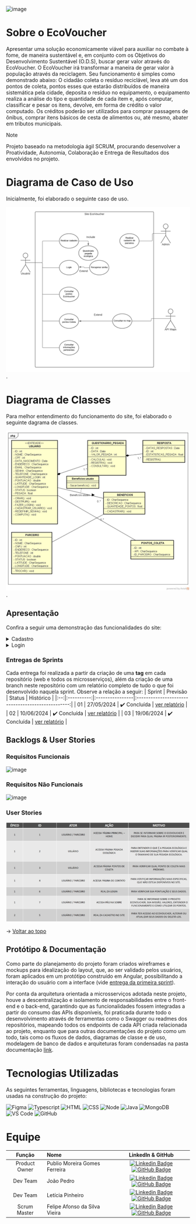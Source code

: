 ![image](https://github.com/Eng-FelipeA/EcoVoucher/assets/127235032/a8e02eb9-7a4b-4acc-94b8-a3a23d2bc90c)

# Sobre o EcoVoucher

Apresentar uma solução economicamente viável para auxiliar no combate à fome, de maneira sustentável e, em conjunto com os Objetivos do Desenvolvimento Sustentável (O.D.S), buscar gerar valor através do EcoVoucher.
O EcoVoucher irá transformar a maneira de gerar valor à população através da reciclagem. Seu funcionamento é simples como demonstrado abaixo:
O cidadão coleta o resíduo reciclável, leva até um dos pontos de coleta, pontos esses que estarão distribuídos de maneira sistemática pela cidade, deposita o resíduo no equipamento, o equipamento realiza a análise do tipo e quantidade de cada item e, após computar, classificar e pesar os itens, devolve, em forma de crédito o valor computado. Os créditos poderão ser utilizados para comprar passagens de ônibus, comprar itens básicos de cesta de alimentos ou, até mesmo, abater em tributos municipais.

> [!NOTE]
> Projeto baseado na metodologia ágil SCRUM, procurando desenvolver a Proatividade, Autonomia, Colaboração e Entrega de Resultados dos envolvidos no projeto.

# Diagrama de Caso de Uso

Inicialmente, foi elaborado o seguinte caso de uso.

![image](https://github.com/Eng-FelipeA/EcoVoucher/blob/main/Assets/Diagrama%20de%20Caso%20de%20Uso%20EcoVoucher.jpg).

# Diagrama de Classes

Para melhor entendimento do funcionamento do site, foi elaborado o seguinte dagrama de classes.

![image](https://github.com/Eng-FelipeA/EcoVoucher/blob/main/Assets/Diagrama%20de%20Claesses%20EcoVoucher.jpg).

## Apresentação
Confira a seguir uma demonstração das funcionalidades do site:
<details>
   <summary>Cadastro</summary>
    <div align="center">
        <img src="https://github.com/Eng-FelipeA/EcoVoucher/blob/main/Assets/Tela-de-Cadastro-Ecovoucher.gif">
    </div>
</details>
<details>
   <summary>Login</summary>
    <div align="center">
        <img src="https://github.com/Eng-FelipeA/EcoVoucher/blob/main/Assets/Tela-de-Login-EcoVoucher.gif">
    </div>
</details>

### Entregas de Sprints
Cada entrega foi realizada a partir da criação de uma **tag** em cada repositório (web e todos os microsserviços), além da criação de uma branch neste repositório com um relatório completo de tudo o que foi desenvolvido naquela sprint. Observe a relação a seguir:
| Sprint | Previsão | Status | Histórico |
|:--:|:----------:|:----------------|:-------------------------------------------------:|
| 01 | 27/05/2024 | ✔️ Concluída    | [ver relatório](https://github.com/Eng-FelipeA/EcoVoucher/blob/main/Documenta%C3%A7%C3%A3o/readme.md) |
| 02 | 10/06/2024 |  ✔️ Concluída    | [ver relatório](https://github.com/Eng-FelipeA/EcoVoucher/blob/main/Documenta%C3%A7%C3%A3o/sprint2.md) |
| 03 | 19/06/2024 |  ✔️ Concluída   | [ver relatório](https://github.com/Eng-FelipeA/EcoVoucher/blob/main/Documenta%C3%A7%C3%A3o/sprint3.md) |

## Backlogs & User Stories
 
### Requisitos Funcionais    

![image](https://github.com/Eng-FelipeA/EcoVoucher-App/blob/main/Assets/RF-APP-EcoVoucher.png)


### Requisitos Não Funcionais

![image](https://github.com/Eng-FelipeA/EcoVoucher-App/blob/main/Assets/RNF-APP-EcoVoucher.png)


### User Stories

![image](https://github.com/Eng-FelipeA/EcoVoucher/blob/main/Assets/User%20Stories.jpg)


  
→ [Voltar ao topo](#topo)

<span id="prototipo">

## Protótipo & Documentação
Como parte do planejamento do projeto foram criados wireframes e mockups para idealização do layout, que, ao ser validado pelos usuários, foram aplicados em um protótipo construído em Angular, possibilitando a interação do usuário com a interface (vide [entrega da primeira sprint](https://github.com/Eng-FelipeA/EcoVoucher/blob/main/Documenta%C3%A7%C3%A3o/readme.md)).
    
Por conta da arquitetura orientada a microsserviços adotada neste projeto, houve a descentralização e isolamento de responsabilidades entre o front-end e o back-end, garantindo que as funcionalidades fossem integradas a partir do consumo das APIs disponíveis, foi praticada durante todo o desenvolvimento através de ferramentas como o Swagger ou readmes dos repositórios, mapeando todos os endpoints de cada API criada relacionada ao projeto, enquanto que para outras documentações do projeto como um todo, tais como os fluxos de dados, diagramas de classe e de uso, modelagem de banco de dados e arquiteturas foram condensadas na pasta documentação [link](https://github.com/Eng-FelipeA/EcoVoucher/tree/main/Documenta%C3%A7%C3%A3o).

# Tecnologias Utilizadas

As seguintes ferramentas, linguagens, bibliotecas e tecnologias foram usadas na construção do projeto:

<img src="https://img.shields.io/badge/Figma-CED4DA?style=for-the-badge&logo=figma&logoColor=DC143C" alt="Figma" /> <img src="https://img.shields.io/badge/TypeScript-CED4DA?style=for-the-badge&logo=typescript&logoColor=007ACC" alt="Typescript" /> <img src="https://img.shields.io/badge/HTML5-CED4DA?style=for-the-badge&logo=html5&logoColor=E34F26" alt="HTML" /> <img src="https://img.shields.io/badge/CSS3-CED4DA?style=for-the-badge&logo=css3&logoColor=1572B6" alt="CSS" /> <img src="https://img.shields.io/badge/Node.js-CED4DA?style=for-the-badge&logo=nodedotjs&logoColor=339933" alt="Node" />  <img src="https://img.shields.io/badge/Java-CED4DA?style=for-the-badge&logo=java&logoColor=DC143C" alt="Java" /> <img src="https://img.shields.io/badge/MongoDB-CED4DA?style=for-the-badge&logo=mongodb&logoColor=4EA94B" alt="MongoDB" /><br> <img src="https://img.shields.io/badge/VS_Code-CED4DA?style=for-the-badge&logo=visual%20studio%20code&logoColor=0078D4" alt="VS Code" /> <img src="https://img.shields.io/badge/GitHub-CED4DA?style=for-the-badge&logo=github&logoColor=20232A" alt="GitHub" /> 

# Equipe

|    Função     | Nome                                  |                                                                                                                                                      LinkedIn & GitHub                                                                                                                                                      |
| :-----------: | :------------------------------------ | :-------------------------------------------------------------------------------------------------------------------------------------------------------------------------------------------------------------------------------------------------------------------------------------------------------------------------: |
| Product Owner  | Publio Moreira Gomes Ferreira |      [![Linkedin Badge](https://img.shields.io/badge/Linkedin-blue?style=flat-square&logo=Linkedin&logoColor=white)](https://www.linkedin.com/in/publio-gomes-488b2a27/) [![GitHub Badge](https://img.shields.io/badge/GitHub-111217?style=flat-square&logo=github&logoColor=white)](https://github.com/publiogomes)     |
|   Dev Team    | João Pedro               |         [![Linkedin Badge](https://img.shields.io/badge/Linkedin-blue?style=flat-square&logo=Linkedin&logoColor=white)](https://www.linkedin.com/in/joao-pedro01) [![GitHub Badge](https://img.shields.io/badge/GitHub-111217?style=flat-square&logo=github&logoColor=white)](https://github.com/joao-pedro01)        |
|   Dev Team    | Letícia Pinheiro                   |         [![Linkedin Badge](https://img.shields.io/badge/Linkedin-blue?style=flat-square&logo=Linkedin&logoColor=white)](https://www.linkedin.com/in/leticia-pinheiro-946733308) [![GitHub Badge](https://img.shields.io/badge/GitHub-111217?style=flat-square&logo=github&logoColor=white)](https://github.com/Leticiapinheiro1   )        |
|   Scrum Master    | Felipe Afonso da Silva Vieira                 |   [![Linkedin Badge](https://img.shields.io/badge/Linkedin-blue?style=flat-square&logo=Linkedin&logoColor=white)](https://www.linkedin.com/in/felipe-afonso-da-silva-vieira-b32860105/) [![GitHub Badge](https://img.shields.io/badge/GitHub-111217?style=flat-square&logo=github&logoColor=white)](https://github.com/Eng-FelipeA)   |


                    
          
          
          
